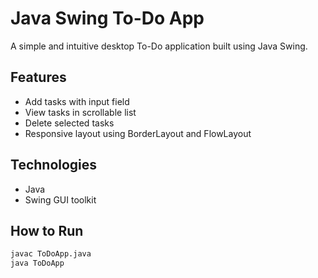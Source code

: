 # Java Swing To-Do App

A simple and intuitive desktop To-Do application built using Java Swing.

## Features
- Add tasks with input field
- View tasks in scrollable list
- Delete selected tasks
- Responsive layout using BorderLayout and FlowLayout

## Technologies
- Java
- Swing GUI toolkit

## How to Run
```bash
javac ToDoApp.java
java ToDoApp
